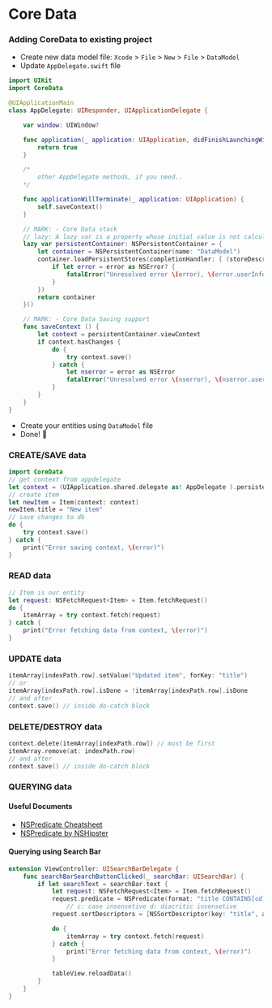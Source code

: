 # Core Data

### Adding CoreData to existing project

- Create new data model file: `Xcode` > `File` > `New` > `File` > `DataModel`
- Update `AppDelegate.swift` file

```swift
import UIKit
import CoreData

@UIApplicationMain
class AppDelegate: UIResponder, UIApplicationDelegate {

    var window: UIWindow?

    func application(_ application: UIApplication, didFinishLaunchingWithOptions launchOptions: [UIApplication.LaunchOptionsKey: Any]?) -> Bool {
        return true
    }

    /*
        other AppDelegate methods, if you need..
    */

    func applicationWillTerminate(_ application: UIApplication) {
        self.saveContext()
    }

    // MARK: - Core Data stack
    // lazy: A lazy var is a property whose initial value is not calculated until the first time it's called.
    lazy var persistentContainer: NSPersistentContainer = {
        let container = NSPersistentContainer(name: "DataModel")
        container.loadPersistentStores(completionHandler: { (storeDescription, error) in
            if let error = error as NSError? {
                fatalError("Unresolved error \(error), \(error.userInfo)")
            }
        })
        return container
    }()

    // MARK: - Core Data Saving support
    func saveContext () {
        let context = persistentContainer.viewContext
        if context.hasChanges {
            do {
                try context.save()
            } catch {
                let nserror = error as NSError
                fatalError("Unresolved error \(nserror), \(nserror.userInfo)")
            }
        }
    }
}
```

- Create your entities using `DataModel` file
- Done! 🎉

### CREATE/SAVE data

```swift
import CoreData
// get context from appdelegate
let context = (UIApplication.shared.delegate as! AppDelegate ).persistentContainer.viewContext
// create item
let newItem = Item(context: context)
newItem.title = "New item"
// save changes to db
do {
    try context.save()
} catch {
    print("Error saving context, \(error)")
}
```

### READ data

```swift
// Item is our entity
let request: NSFetchRequest<Item> = Item.fetchRequest()
do {
    itemArray = try context.fetch(request)
} catch {
    print("Error fetching data from context, \(error)")
}
```

### UPDATE data

```swift
itemArray[indexPath.row].setValue("Updated item", forKey: "title")
// or
itemArray[indexPath.row].isDone = !itemArray[indexPath.row].isDone
// and after
context.save() // inside do-catch block
```

### DELETE/DESTROY data

```swift
context.delete(itemArray[indexPath.row]) // must be first
itemArray.remove(at: indexPath.row)
// and after
context.save() // inside do-catch block
```

### QUERYING data

#### Useful Documents

- [NSPredicate Cheatsheet](https://static.realm.io/downloads/files/NSPredicateCheatsheet.pdf)
- [NSPredicate by NSHipster](https://nshipster.com/nspredicate/)

#### Querying using Search Bar

```swift
extension ViewController: UISearchBarDelegate {
    func searchBarSearchButtonClicked(_ searchBar: UISearchBar) {
        if let searchText = searchBar.text {
            let request: NSFetchRequest<Item> = Item.fetchRequest()
            request.predicate = NSPredicate(format: "title CONTAINS[cd] %@", searchText)
                // c: case insensetive d: diacritic insensetive
            request.sortDescriptors = [NSSortDescriptor(key: "title", ascending: true)]

            do {
                itemArray = try context.fetch(request)
            } catch {
                print("Error fetching data from context, \(error)")
            }

            tableView.reloadData()
        }
    }
}
```
